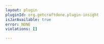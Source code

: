 ```yaml
---
layout: plugin
pluginId: org.getcraftdone.plugin-insight
isJarAvailable: true
error: NONE
violations: []

---
```

